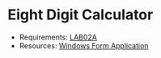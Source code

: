 # Eight Digit Calculator
- Requirements: [LAB02A](./LAB02/Lab02A.pdf)
- Resources: [Windows Form Application](https://youtube.com/playlist?list=PLp1VXFuoAAf28n6f7ZlQfdVBqsoiWLDZm)
